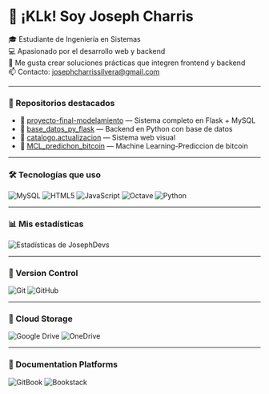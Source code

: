 
# 👋 ¡KLk! Soy Joseph Charris

🎓 Estudiante de Ingeniería en Sistemas  
💻 Apasionado por el desarrollo web y backend  
🚀 Me gusta crear soluciones prácticas que integren frontend y backend  
📫 Contacto: josephcharrissilvera@gmail.com

---

### 📌 Repositorios destacados
- 🔗 [proyecto-final-modelamiento](https://github.com/jcharris37/proyecto-final-modelamiento) — Sistema completo en Flask + MySQL  
- 🔗 [base_datos_py_flask](https://github.com/jcharris37/base_datos_py_flask) — Backend en Python con base de datos  
- 🔗 [catalogo.actualizacion](https://github.com/jcharris37/catalogo.actualizacion) — Sistema web visual
- 🔗 [MCL_predichon_bitcoin](https://github.com/jcharris37/MCL_predichon_bitcoin) — Machine Learning-Prediccion de bitcoin

---
### 🛠️ Tecnologías que uso

![MySQL](https://img.shields.io/badge/mysql-4479A1.svg?style=for-the-badge&logo=mysql&logoColor=white) ![HTML5](https://img.shields.io/badge/html5-%23E34F26.svg?style=for-the-badge&logo=html5&logoColor=white)  ![JavaScript](https://img.shields.io/badge/javascript-%23323330.svg?style=for-the-badge&logo=javascript&logoColor=%23F7DF1E) ![Octave](https://img.shields.io/badge/OCTAVE-darkblue?style=for-the-badge&logo=octave&logoColor=fcd683) ![Python](https://img.shields.io/badge/python-3670A0?style=for-the-badge&logo=python&logoColor=ffdd54)

---
### 📊 Mis estadísticas
![Estadísticas de JosephDevs](https://github-readme-stats.vercel.app/api?username=JosephDevs&show_icons=true&count_private=true&include_all_commits=true&theme=radical)


---
### 🔀 Version Control
![Git](https://img.shields.io/badge/git-%23F05033.svg?style=for-the-badge&logo=git&logoColor=white)
![GitHub](https://img.shields.io/badge/github-%23121011.svg?style=for-the-badge&logo=github&logoColor=white)

---
### 📂 Cloud Storage
![Google Drive](https://img.shields.io/badge/Google%20Drive-4285F4?style=for-the-badge&logo=googledrive&logoColor=white)
![OneDrive](https://img.shields.io/badge/OneDrive-0078D4.svg?style=for-the-badge&logo=microsoftonedrive&logoColor=white)

---
### 📑 Documentation Platforms
![GitBook](https://img.shields.io/badge/GitBook-%23000000.svg?style=for-the-badge&logo=gitbook&logoColor=white)
![Bookstack](https://img.shields.io/badge/Bookstack-%230288D1.svg?style=for-the-badge&logo=bookstack&logoColor=white)



